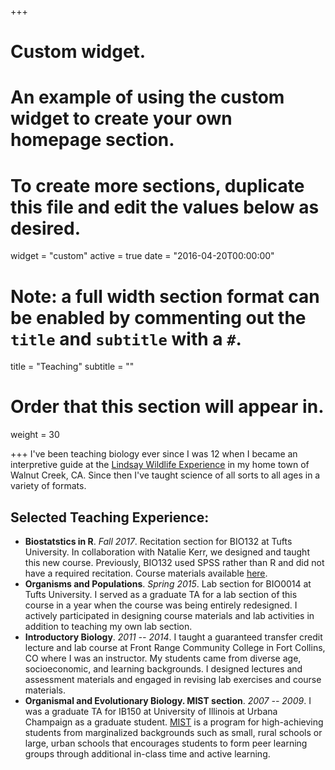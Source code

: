 +++
# Custom widget.
# An example of using the custom widget to create your own homepage section.
# To create more sections, duplicate this file and edit the values below as desired.
widget = "custom"
active = true
date = "2016-04-20T00:00:00"

# Note: a full width section format can be enabled by commenting out the `title` and `subtitle` with a `#`.
title = "Teaching"
subtitle = ""

# Order that this section will appear in.
weight = 30

+++
I've been teaching biology ever since I was 12 when I became an interpretive guide at the [Lindsay Wildlife Experience](https://lindsaywildlife.org/) in my home town of Walnut Creek, CA.  Since then I've taught science of all sorts to all ages in a variety of formats.

## Selected Teaching Experience:

 - **Biostatstics in R**. *Fall 2017*. Recitation section for BIO132 at Tufts University. In collaboration with Natalie Kerr, we designed and taught this new course.  Previously, BIO132 used SPSS rather than R and did not have a required recitation. Course materials available [here](https://github.com/Aariq/biostats-recitation).
 - **Organisms and Populations**. *Spring 2015*. Lab section for BIO0014 at Tufts University.  I served as a graduate TA for a lab section of this course in a year when the course was being entirely redesigned.  I actively participated in designing course materials and lab activities in addition to teaching my own lab section.
 - **Introductory Biology**.  *2011 -- 2014*. I taught a guaranteed transfer credit lecture and lab course at Front Range Community College in Fort Collins, CO where I was an instructor.  My students came from diverse age, socioeconomic, and learning backgrounds.  I designed lectures and assessment materials and engaged in revising lab exercises and course materials.
 - **Organismal and Evolutionary Biology. MIST section**. *2007 -- 2009*. I was a graduate TA for IB150 at University of Illinois at Urbana Champaign as a graduate student. [MIST](http://merit.illinois.edu/index.html) is a program for high-achieving students from marginalized backgrounds such as small, rural schools or large, urban schools that encourages students to form peer learning groups through additional in-class time and active learning.